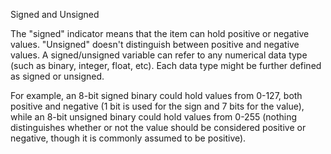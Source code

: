 Signed and Unsigned

The "signed" indicator means that the item can hold positive or negative values. "Unsigned" doesn't distinguish between positive and negative values. A signed/unsigned variable can refer to any numerical data type (such as binary, integer, float, etc). Each data type might be further defined as signed or unsigned.

For example, an 8-bit signed binary could hold values from 0-127, both positive and negative (1 bit is used for the sign and 7 bits for the value), while an 8-bit unsigned binary could hold values from 0-255 (nothing distinguishes whether or not the value should be considered positive or negative, though it is commonly assumed to be positive).